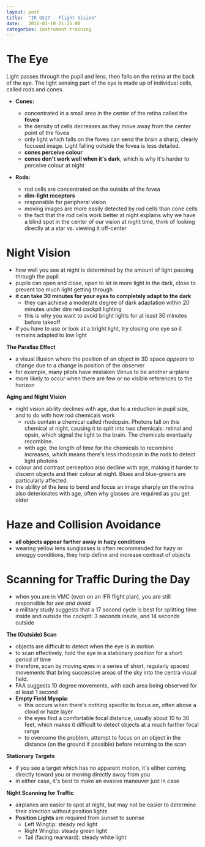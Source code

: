 ```yaml
---
layout: post
title:  "IR GS17 - Flight Vision"
date:   2016-03-10 21:25:00
categories: instrument-training
---
```


# The Eye

Light passes through the pupil and lens, then falls on the retina at the back of the eye. The light sensing part
of the eye is made up of individual cells, called rods and cones.

 - **Cones:**
   - concentrated in a small area in the center of the retina called the **fovea**
   - the density of cells decreases as they move away from the center point of the fovea
   - only light which falls on the fovea can send the brain a sharp, clearly focused image. Light falling outside the fovea is less detailed.
   - **cones perceive colour**
   - **cones don't work well when it's dark**, which is why it's harder to perceive colour at night

 - **Rods:**
   - rod cells are concentrated on the outside of the fovea
   - **dim-light receptors**
   - responsible for peripheral vision
   - moving images are more easily detected by rod cells than cone cells
   - the fact that the rod cells work better at night explains why we have a blind spot in the center of our vision at night time, think of looking directly at a star vs. viewing it off-center

# Night Vision

 - how well you see at night is determined by the amount of light passing through the pupil
 - pupils can open and close, open to let in more light in the dark, close to prevent too much light getting through
 - **it can take 30 minutes for your eyes to completely adapt to the dark**
   - they can achieve a moderate degree of dark adaptation within 20 minutes under dim red cockpit lighting
   - this is why you want to avoid bright lights for at least 30 minutes before takeoff
 - if you have to use or look at a bright light, try closing one eye so it remains adapted to low light

**The Parallax Effect**

 - a visual illusion where the position of an object in 3D space *appears* to change due to a change in position of the observer
 - for example, many pilots have mistaken Venus to be another airplane
 - more likely to occur when there are few or no visible references to the horizon

**Aging and Night Vision**

 - night vision ability declines with age, due to a reduction in pupil size, and to do with how rod chemicals work
   - rods contain a chemical called rhodopsin. Photons fall on this chemical at night, causing it to split into two chemicals: retinal and opsin, which signal the light to the brain. The chemicals eventually recombine.
   - with age, the length of time for the chemicals to recombine increases, which means there's less rhodopsin in the rods to detect light photons
 - colour and contrast perception also decline with age, making it harder to discern objects and their colour at night. Blues and blue-greens are particularly affected.
 - the ability of the lens to bend and focus an image sharply on the retina also deteriorates with age, often why glasses are required as you get older

# Haze and Collision Avoidance

 - **all objects appear farther away in hazy conditions**
 - wearing yellow lens sunglasses is often recommended for hazy or smoggy conditions, they help define and increase contrast of objects

# Scanning for Traffic During the Day

 - when you are in VMC (even on an IFR flight plan), you are still responsible for *see and avoid*
 - a military study suggests that a 17 second cycle is best for splitting time inside and outside the cockpit: 3 seconds inside, and 14 seconds outside

**The (Outside) Scan**

 - objects are difficult to detect when the eye is in motion
 - to scan effectively, hold the eye in a stationary position for a short period of time
 - therefore, scan by moving eyes in a series of short, regularly spaced movements that bring successive areas of the sky into the centra visual field.
 - FAA suggests 10 degree movements, with each area being observed for at least 1 second
 - **Empty Field Myopia**:
   - this occurs when there's nothing specific to focus on, often above a cloud or haze layer
   - the eyes find a comfortable focal distance, usually about 10 to 30 feet, which makes it difficult to detect objects at a much further focal range
   - to overcome the problem, attempt to focus on an object in the distance (on the ground if possible) before returning to the scan

**Stationary Targets**

 - if you see a target which has no apparent motion, it's either coming directly toward you or moving directly away from you
 - in either case, it's best to make an evasive maneuver just in case

**Night Scanning for Traffic**

 - airplanes are easier to spot at night, but may not be easier to determine their direction without position lights
 - **Position Lights** are required from sunset to sunrise
   - Left Wingtip: steady red light
   - Right Wingtip: steady green light
   - Tail (facing rearward): steady white light
